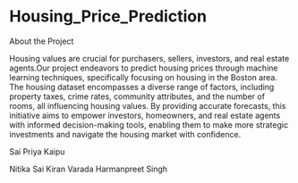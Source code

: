 # Housing_Price_Prediction

About the Project

Housing values are crucial for purchasers, sellers, investors, and real estate agents.Our project endeavors to predict housing prices through machine learning techniques, specifically focusing on housing in the Boston area. The housing dataset encompasses a diverse range of factors, including property taxes, crime rates, community attributes, and the number of rooms, all influencing housing values. By providing accurate forecasts, this initiative aims to empower investors, homeowners, and real estate agents with informed decision-making tools, enabling them to make more strategic investments and navigate the housing market with confidence.

Sai Priya Kaipu 

Nitika 
Sai Kiran Varada
Harmanpreet Singh

